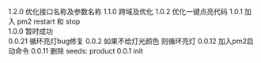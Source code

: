 1.2.0   优化接口名称及参数名称
1.1.0   跨域及优化
1.0.2   优化一键点亮代码
1.0.1   加入 pm2 restart 和 stop  
1.0.0   暂时成功  
0.0.21  循环亮灯bug修复
0.0.2   如果不给灯光颜色 则循环亮灯
0.0.12  加入pm2启动命令
0.0.11  删除 seeds: product
0.0.1   init